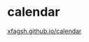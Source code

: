 # calendar
<a href="https://xfagsh.github.io/calendar/" target="_blank">xfagsh.github.io/calendar</a>
